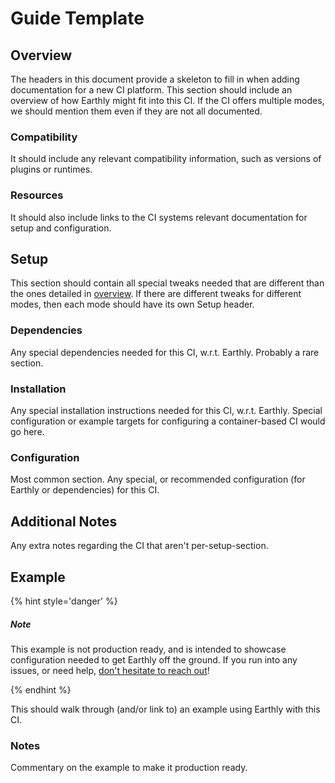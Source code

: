# Guide Template

## Overview

The headers in this document provide a skeleton to fill in when adding documentation for a new CI platform. This section should include an overview of how Earthly might fit into this CI. If the CI offers multiple modes, we should mention them even if they are not all documented.

### Compatibility

It should include any relevant compatibility information, such as versions of plugins or runtimes.

### Resources

It should also include links to the CI systems relevant documentation for setup and configuration.

## Setup

This section should contain all special tweaks needed that are different than the ones detailed in [overview](../overview.md). If there are different tweaks for different modes, then each mode should have its own Setup header.

### Dependencies

Any special dependencies needed for this CI, w.r.t. Earthly. Probably a rare section.

### Installation

Any special installation instructions needed for this CI, w.r.t. Earthly. Special configuration or example targets for configuring a container-based CI would go here.

### Configuration

Most common section. Any special, or recommended configuration (for Earthly or dependencies) for this CI.

## Additional Notes

Any extra notes regarding the CI that aren't per-setup-section.

## Example

{% hint style='danger' %}

##### Note

This example is not production ready, and is intended to showcase configuration needed to get Earthly off the ground. If you run into any issues, or need help, [don't hesitate to reach out](https://github.com/EarthBuild/earthbuild/issues/new)!

{% endhint %}

This should walk through (and/or link to) an example using Earthly with this CI.

### Notes

Commentary on the example to make it production ready.
